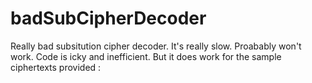 # badSubCipherDecoder
Really bad subsitution cipher decoder. It's really slow. Proabably won't work. Code is icky and inefficient. But it does work for the sample ciphertexts provided :
